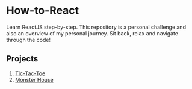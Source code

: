 # How-to-React

Learn ReactJS step-by-step. This repository is a personal challenge and also an overview of my personal journey. Sit back, relax and navigate through the code!

## Projects

1.  [Tic-Tac-Toe](https://github.com/clncbogdan/How-to-React/tree/master/tic-tac-toe)
2.  [Monster House](https://github.com/clncbogdan/How-to-React/tree/master/monster-house)
